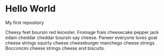 # Hello World
My first repository

Cheesy feet boursin red leicester. Fromage frais cheesecake pepper jack edam cheddar cheddar boursin say cheese. 
Paneer everyone loves goat cheese strings squirty cheese cheeseburger manchego cheese strings. Bocconcini cheese strings cheese and biscuits.
